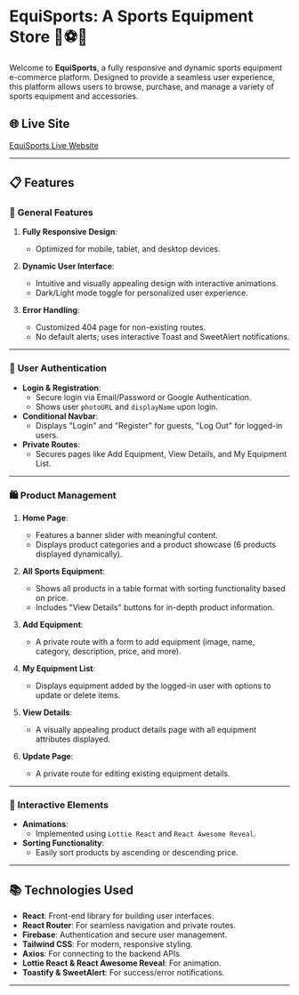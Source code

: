 # EquiSports: A Sports Equipment Store 🏀⚽🏓

Welcome to **EquiSports**, a fully responsive and dynamic sports equipment e-commerce platform. Designed to provide a seamless user experience, this platform allows users to browse, purchase, and manage a variety of sports equipment and accessories.

## 🌐 Live Site
[EquiSports Live Website](https://equisports-13647.web.app/)

---

## 📋 Features

### 🌟 **General Features**
1. **Fully Responsive Design**:
   - Optimized for mobile, tablet, and desktop devices.

2. **Dynamic User Interface**:
   - Intuitive and visually appealing design with interactive animations.
   - Dark/Light mode toggle for personalized user experience.

3. **Error Handling**:
   - Customized 404 page for non-existing routes.
   - No default alerts; uses interactive Toast and SweetAlert notifications.

---

### 👤 **User Authentication**
- **Login & Registration**:
  - Secure login via Email/Password or Google Authentication.
  - Shows user `photoURL` and `displayName` upon login.
- **Conditional Navbar**:
  - Displays "Login" and "Register" for guests, "Log Out" for logged-in users.
- **Private Routes**:
  - Secures pages like Add Equipment, View Details, and My Equipment List.

---

### 🛍️ **Product Management**
1. **Home Page**:
   - Features a banner slider with meaningful content.
   - Displays product categories and a product showcase (6 products displayed dynamically).

2. **All Sports Equipment**:
   - Shows all products in a table format with sorting functionality based on price.
   - Includes "View Details" buttons for in-depth product information.

3. **Add Equipment**:
   - A private route with a form to add equipment (image, name, category, description, price, and more).

4. **My Equipment List**:
   - Displays equipment added by the logged-in user with options to update or delete items.

5. **View Details**:
   - A visually appealing product details page with all equipment attributes displayed.

6. **Update Page**:
   - A private route for editing existing equipment details.

---

### 🎨 **Interactive Elements**
- **Animations**:
  - Implemented using `Lottie React` and `React Awesome Reveal`.
- **Sorting Functionality**:
  - Easily sort products by ascending or descending price.

---

## 📚 Technologies Used
- **React**: Front-end library for building user interfaces.
- **React Router**: For seamless navigation and private routes.
- **Firebase**: Authentication and secure user management.
- **Tailwind CSS**: For modern, responsive styling.
- **Axios**: For connecting to the backend APIs.
- **Lottie React & React Awesome Reveal**: For animation.
- **Toastify & SweetAlert**: For success/error notifications.

---